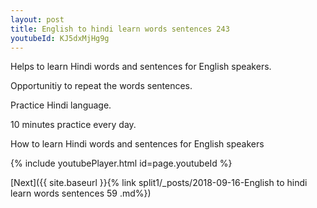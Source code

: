 ```yaml
---
layout: post
title: English to hindi learn words sentences 243 
youtubeId: KJ5dxMjHg9g
---
```

 
 
Helps to learn Hindi words and sentences for English speakers.

Opportunitiy to repeat the words sentences. 

Practice Hindi language. 
 
10 minutes practice every day. 
 
How to learn Hindi words and sentences for English speakers 
 
{% include youtubePlayer.html id=page.youtubeId %}
 
 
[Next]({{ site.baseurl }}{% link  split1/_posts/2018-09-16-English to hindi learn words sentences 59 .md%})
 
